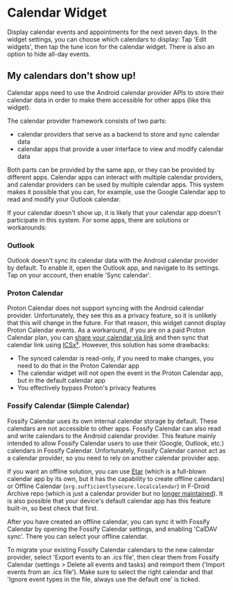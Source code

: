 # Calendar Widget

Display calendar events and appointments for the next seven days. In the widget settings, you can
choose which calendars to display: Tap 'Edit widgets', then tap the <span class="material-symbols-rounded">tune</span> icon for the
calendar widget. There is also an option to hide all-day events.

## My calendars don't show up!

Calendar apps need to use the Android calendar provider APIs to store their calendar data in order
to make them accessible for other apps (like this widget).

The calendar provider framework consists of two parts:

- calendar providers that serve as a backend to store and sync calendar data
- calendar apps that provide a user interface to view and modify calendar data

Both parts can be provided by the same app, or they can be provided by different apps. Calendar apps
can interact with multiple calendar providers, and calendar providers can be used by multiple calendar
apps. This system makes it possible that you can, for example, use the Google Calendar app to read
and modify your Outlook calendar.

If your calendar doesn't show up, it is
likely that your calendar app doesn't participate in this system. For some apps, there are solutions
or workarounds:

### Outlook

Outlook doesn't sync its calendar data with the Android calendar provider by default. To enable it,
open the Outlook app, and navigate to its settings. Tap on your account, then enable 'Sync calendar'.

### Proton Calendar

Proton Calendar does not support syncing with the Android calendar provider. Unfortunately, they
see this as a privacy feature, so it is unlikely that this will change in the future. For that reason,
this widget cannot display Proton Calendar events. As a workaround, if you are on a paid Proton Calendar
plan, you can [share your calendar via link](https://proton.me/support/share-calendar-via-link) and
then sync that calendar link using [ICSx⁵](https://f-droid.org/en/packages/at.bitfire.icsdroid/). However,
this solution has some drawbacks:

- The synced calendar is read-only, if you need to make changes, you need to do that in the Proton Calendar app
- The calendar widget will not open the event in the Proton Calendar app, but in the default calendar app
- You effectively bypass Proton's privacy features

### Fossify Calendar (Simple Calendar)

Fossify Calendar uses its own internal calendar storage by default. These calendars are not accessible
to other apps. Fossify Calendar can also read and write calendars to the Android calendar provider.
This feature mainly intended to allow Fossify Calendar users to use their (Google, Outlook, etc.)
calendars in Fossify Calendar. Unfortunately, Fossify Calendar cannot act as a calendar provider, so
you need to rely on another calendar provider app.

If you want an offline solution, you
can use [Etar](https://f-droid.org/en/packages/ws.xsoh.etar/) (which is a full-blown calendar app by
its own, but it has the capability to create offline calendars) or
Offline Calendar (`org.sufficientlysecure.localcalendar`) in F-Droid Archive repo (which is
just a calendar provider but no [longer maintained](https://github.com/SufficientlySecure/offline-calendar)).
It is also possible that your device's default calendar app has this feature built-in, so best check that first.

After you have created an offline calendar, you can sync it with Fossify Calendar by opening the
Fossify Calendar settings, and enabling 'CalDAV sync'. There you can select your offline calendar.

To migrate your existing Fossify Calendar calendars to the new calendar provider, select
'Export events to an .ics file', then clear them from Fossify Calendar (settings > Delete all events and tasks)
and reimport them ('Import events from an .ics file'). Make sure to select the right calendar
and that 'Ignore event types in the file, always use the default one' is ticked.
